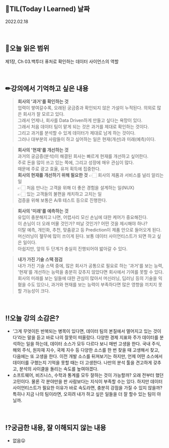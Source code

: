 ## 📆TIL(Today I Learned) 날짜
2022.02.18

<br />

## 📑오늘 읽은 범위
제1장, Ch 03.백투더 퓨처로 확인하는 데이터 사이언스의 역할

<br />

## ✏강의에서 기억하고 싶은 내용
> **회사의 '과거'를 확인하는 것**  
> 업력이 쌓여갈수록, 오래된 궁금증과 확인되지 않은 가설이 누적된다. 의외로 많은 회사가 잘 모르고 있다.  
> 그래서 언제나, 회사를 Data Driven하게 만들고 싶다는 욕망이 있다.  
> 그래서 처음 데이터 팀이 맡게 되는 것은 과거를 제대로 확인하는 것이다.  
> 그리고 과거를 분석할 수 있게 데이터가 제대로 남게 하는 것이다.  
> 그러나 대부분의 사람들이 하고 싶어하는 일은 현재(개선)과 미래(예측)이다.

> **회사의 '현재'를 개선하는 것**  
> 과거의 궁금증(분석)이 해결된 회사는 빠르게 현재를 개선하고 싶어한다.  
> 주로 돈을 많이 쓰고 있는 쪽에, 그리고 성장에 매우 관심이 많다.  
> 때문에 주로 광고 효율, 유저 획득에 집중한다.  
> **회사의 현재를 개선하기 위해 필요한 것**
> 👉🏻 회사의 제품과 서비스를 널리 알리는 일  
> 👉🏻 처음 만나는 고객을 위해 더 좋은 경험을 설계하는 일(NUX)  
> 👉🏻 있는 고객들의 불편을 캐치하고 고치는 일  
> 검증을 위해 보통은 A/B 테스트 등으로 진행한다.

> **회사의 '미래'를 예측하는 것**  
> 유입이 충분해지고 나면, 어렵사리 모신 손님에 대한 케어가 중요해진다.  
> 이 손님이 더 오래 머물 것인가? 떠날 것인가? 어떤 것을 제시해야 하나?  
> 이탈 예측, 개인화, 추천, 맞춤광고 등 Prediction이 제품 안으로 들어오게 된다.  
> 머신러닝이 젶무에 많이 쓰이게 된다. 보통 데이터 사이언티스트가 되면 하고 싶은 일이다.  
> 아쉽지만, 앞의 두 단계가 충실히 진행되어야 밟아갈 수 있다.

> **내가 가진 기술 스택 점검**  
> 내가 가진 기술 스택 중에, 많은 회사가 공통으로 필요로 하는 '과거'를 보는 능력, '현재'를 개선하는 능력을 충분히 갖추지 않았다면 회사에서 기여를 못할 수 있다.
> 회사의 미래를 보는 일들에 대한 관심이 많아서 머신러닝, 딥러닝 등의 기술을 익혔을 수도 있으나, 과거와 현재를 보는 능력이 부족하다면 많은 영향을 끼치지 못할 가능성이 크다.

<br />

## ‼오늘 강의 소감은?
- ‘그게 무엇이든 반복되는 병목이 있다면, 데이터 팀의 본질에서 멀어지고 있는 것이다’라는 말을 듣고 바로 나의 잘못이 떠올랐다. 다양한 경제 지표와 주가 데이터를 분석하는 일을 하는데, 데이터 소스가 모두 다르다 보니 매번 고생을 한다. 국내 주식, 해외 주식, 원자재 지수, 국제 지수 등 다양한 소스를 한 번 찾을 때 고생해서 찾고, 다음에는 또 고생을 한다. 이전 개발 소스를 뒤져보기는 하지만, 언제 어떤 소스에서 데이터를 구했는지 기억을 못할 때는 더 고생한다. 나만의 분석 툴을 견고하게 갖추고, 분석의 사이클을 돌리는 속도를 높여야겠다.
- 소프트웨어, 비즈니스, 수학과 통계를 모두 잘하는 것이 가능할까? 오래 전부터 했던 고민이다. 물론 각 분야만을 판 사람보다는 지식이 부족할 수는 있다. 하지만 데이터 사이언티스트가 필요한 이유가 바로 속도라면, 충분히 강점을 가질 수 있지 않을까? 특히나 지금 나의 팀이라면, 오히려 내가 하고 싶은 일들을 더 잘 할수 있는 팀이 아닐까.

<br />

## ⁉궁금한 내용, 잘 이해되지 않는 내용
- 없음😛
